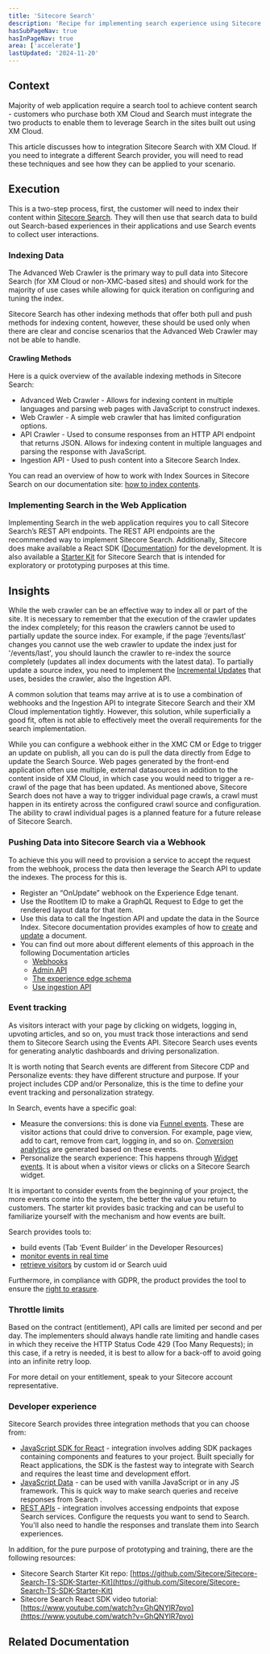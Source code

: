 ```yaml
---
title: 'Sitecore Search'
description: 'Recipe for implementing search experience using Sitecore Search'
hasSubPageNav: true
hasInPageNav: true
area: ['accelerate']
lastUpdated: '2024-11-20'
---
```


## Context

Majority of web application require a search tool to achieve content search - customers who purchase both XM Cloud and Search must integrate the two products to enable them to leverage Search in the sites built out using XM Cloud.

This article discusses how to integration Sitecore Search with XM Cloud. If you need to integrate a different Search provider, you will need to read these techniques and see how they can be applied to your scenario.

## Execution

This is a two-step process, first, the customer will need to index their content within [Sitecore Search](https://doc.sitecore.com/search). They will then use that search data to build out Search-based experiences in their applications and use Search events to collect user interactions.

### Indexing Data

The Advanced Web Crawler is the primary way to pull data into Sitecore Search (for XM Cloud or non-XMC-based sites) and should work for the majority of use cases while allowing for quick iteration on configuring and tuning the index.

Sitecore Search has other indexing methods that offer both pull and push methods for indexing content, however, these should be used only when there are clear and concise scenarios that the Advanced Web Crawler may not be able to handle.

#### Crawling Methods

Here is a quick overview of the available indexing methods in Sitecore Search:

* Advanced Web Crawler - Allows for indexing content in multiple languages and parsing web pages with JavaScript to construct indexes.
* Web Crawler - A simple web crawler that has limited configuration options.
* API Crawler - Used to consume responses from an HTTP API endpoint that returns JSON. Allows for indexing content in multiple languages and parsing the response with JavaScript.
* Ingestion API - Used to push content into a Sitecore Search Index.

You can read an overview of how to work with Index Sources in Sitecore Search on our documentation site: [how to index contents](https://doc.sitecore.com/search/en/users/search-user-guide/using-sources-to-index-content.html).

### Implementing Search in the Web Application

Implementing Search in the web application requires you to call Sitecore Search’s REST API endpoints. The REST API endpoints are the recommended way to implement Sitecore Search. Additionally, Sitecore does make available a React SDK ([Documentation](https://doc.sitecore.com/search/en/developers/search-js-sdk-for-react/introduction-to-sitecore-search-js-sdk-for-react.html)) for the development. It is also available a [Starter Kit](https://github.com/Sitecore/Sitecore-Search-TS-SDK-Starter-Kit/tree/main) for Sitecore Search that is intended for exploratory or prototyping purposes at this time.

## Insights

While the web crawler can be an effective way to index all or part of the site. It is necessary to remember that the execution of the crawler updates the index completely; for this reason the crawlers cannot be used to partially update the source index. For example, if the page ‘/events/last’ changes you cannot use the web crawler to update the index just for '/events/last', you should launch the crawler to re-index the source completely (updates all index documents with the latest data). To partially update a source index, you need to implement the [Incremental Updates](https://doc.sitecore.com/search/en/users/search-user-guide/enable-incremental-updates-for-a-crawler-source.html) that uses, besides the crawler, also the Ingestion API.

A common solution that teams may arrive at is to use a combination of webhooks and the Ingestion API to integrate Sitecore Search and their XM Cloud implementation tightly. However, this solution, while superficially a good fit, often is not able to effectively meet the overall requirements for the search implementation.

While you can configure a webhook either in the XMC CM or Edge to trigger an update on publish, all you can do is pull the data directly from Edge to update the Search Source. Web pages generated by the front-end application often use multiple, external datasources in addition to the content inside of XM Cloud, in which case you would need to trigger a re-crawl of the page that has been updated. As mentioned above, Sitecore Search does not have a way to trigger individual page crawls, a crawl must happen in its entirety across the configured crawl source and configuration. The ability to crawl individual pages is a planned feature for a future release of Sitecore Search.

### Pushing Data into Sitecore Search via a Webhook

To achieve this you will need to provision a service to accept the request from the webhook, process the data then leverage the Search API to update the indexes. The process for this is.

* Register an “OnUpdate” webhook on the Experience Edge tenant.
* Use the RootItem ID to make a GraphQL Request to Edge to get the rendered layout data for that item.
* Use this data to call the Ingestion API and update the data in the Source Index. Sitecore documentation provides examples of how to [create](https://doc.sitecore.com/search/en/developers/search-developer-guide/creating-a-document-by-passing-attribute-values.html) and [update](https://doc.sitecore.com/search/en/developers/search-developer-guide/updating-a-document.html) a document.
* You can find out more about different elements of this approach in the following Documentation articles
  * [Webhooks](https://doc.sitecore.com/xmc/en/developers/xm-cloud/webhooks.html)
  * [Admin API](https://doc.sitecore.com/xp/en/developers/hd/21/sitecore-headless-development/admin-api.html)
  * [The experience edge schema](https://doc.sitecore.com/xmc/en/developers/xm-cloud/the-experience-edge-schema.html)
  * [Use ingestion API](https://doc.sitecore.com/search/en/developers/search-developer-guide/using-the-ingestion-api-to-add-content-to-an-index.html)

### Event tracking

As visitors interact with your page by clicking on widgets, logging in, upvoting articles, and so on, you must track those interactions and send them to Sitecore Search using the Events API. Sitecore Search uses events for generating analytic dashboards and driving personalization.

It is worth noting that Search events are different from Sitecore CDP and Personalize events: they have different structure and purpose. If your project includes CDP and/or Personalize, this is the time to define your event tracking and personalization strategy.

In Search, events have a specific goal:

* Measure the conversions: this is done via [Funnel events](https://doc.sitecore.com/search/en/developers/search-developer-guide/funnel-events-970331.html). These are visitor actions that could drive to conversion. For example, page view, add to cart, remove from cart, logging in, and so on. [Conversion analytics](https://doc.sitecore.com/search/en/users/search-user-guide/report-types-and-analysis.html#funnel-reports) are generated based on these events.
* Personalize the search experience: This happens through [Widget events](https://doc.sitecore.com/search/en/developers/search-developer-guide/widget-events.html). It is about when a visitor views or clicks on a Sitecore Search widget.

It is important to consider events from the beginning of your project, the more events come into the system, the better the value you return to customers. The starter kit provides basic tracking and can be useful to familiarize yourself with the mechanism and how events are built.

Search provides tools to:

* build events (Tab ‘Event Builder’ in the Developer Resources)
* [monitor events in real time](https://doc.sitecore.com/search/en/developers/search-developer-guide/monitor-an-event-using-the-event-monitor.html)
* [retrieve visitors](https://doc.sitecore.com/search/en/users/search-user-guide/look-up-a-visitor.html) by custom id or Search uuid

Furthermore, in compliance with GDPR, the product provides the tool to ensure the [right to erasure](https://doc.sitecore.com/search/en/users/search-user-guide/delete-a-visitor-profile.html).

### Throttle limits

Based on the contract (entitlement), API calls are limited per second and per day. The implementers should always handle rate limiting and handle cases in which they receive the HTTP Status Code 429 (Too Many Requests); in this case, if a retry is needed, it is best to allow for a back-off to avoid going into an infinite retry loop.

For more detail on your entitlement, speak to your Sitecore account representative.
<br/>

### Developer experience

Sitecore Search provides three integration methods that you can choose from:

* [JavaScript SDK for React](https://doc.sitecore.com/search/en/developers/search-developer-guide/integrating-using-search-js-sdk-for-react.html) - integration involves adding SDK packages containing components and features to your project. Built specially for React applications, the SDK is the fastest way to integrate with Search and requires the least time and development effort.
* [JavaScript Data](https://doc.sitecore.com/search/en/developers/search-developer-guide/integrating-using-search-js-data-package.html) - can be used with vanilla JavaScript or in any JS framework. This is quick way to make search queries and receive responses from Search .
* [REST APIs](https://doc.sitecore.com/search/en/developers/search-developer-guide/integrating-using-rest-apis.html) - integration involves accessing endpoints that expose Search services. Configure the requests you want to send to Search. You'll also need to handle the responses and translate them into Search experiences.

In addition, for the pure purpose of prototyping and training, there are the following resources:

* Sitecore Search Starter Kit repo: [https://github.com/Sitecore/Sitecore-Search-TS-SDK-Starter-Kit](https://github.com/Sitecore/Sitecore-Search-TS-SDK-Starter-Kit)
* Sitecore Search React SDK video tutorial: [https://www.youtube.com/watch?v=GhQNYlR7pvo](https://www.youtube.com/watch?v=GhQNYlR7pvo)

## Related Documentation

<Row columns={2}>
  <Link title="Index Items" link="https://doc.sitecore.com/search/en/users/search-user-guide/index-items.html" />
  <Link title="API Push - create document" link="https://doc.sitecore.com/search/en/developers/search-developer-guide/creating-a-document-by-passing-attribute-values.html" />
  <Link title="API Push - update document" link="https://doc.sitecore.com/search/en/developers/search-developer-guide/updating-a-document.html" />
  <Link title="Sitecore Search TS SDK Starter-Kit | Sitecore Github" link="https://github.com/Sitecore/Sitecore-Search-TS-SDK-Starter-Kit" />
  <Link title="Sitecore Search React SDK | Discover Sitecore Channel" link="https://www.youtube.com/watch?v=GhQNYlR7pvo" />
</Row>
